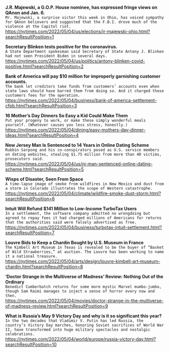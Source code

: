 **J.R. Majewski, a G.O.P. House nominee, has expressed fringe views on QAnon and Jan. 6.**\
`Mr. Majewski, a surprise victor this week in Ohio, has voiced sympathy for QAnon believers and suggested that the F.B.I. drove much of the violence at the Capitol riot.`\
https://nytimes.com/2022/05/04/us/elections/jr-majewski-ohio.html?searchResultPosition=1

**Secretary Blinken tests positive for the coronavirus.**\
`A State Department spokesman said Secretary of State Antony J. Blinken had not seen President Biden in several days.`\
https://nytimes.com/2022/05/04/us/politics/antony-blinken-covid-positive.html?searchResultPosition=2

**Bank of America will pay $10 million for improperly garnishing customer accounts.**\
`The bank let creditors take funds from customers’ accounts even when state laws should have barred them from doing so. And it charged those customers fees for the operation.`\
https://nytimes.com/2022/05/04/business/bank-of-america-settlement-cfpb.html?searchResultPosition=3

**16 Mother’s Day Dinners So Easy a Kid Could Make Them**\
`Put your progeny to work, or make these simply wonderful meals yourself. (Whatever causes you less stress, honestly.)`\
https://nytimes.com/2022/05/04/dining/easy-mothers-day-dinner-ideas.html?searchResultPosition=4

**New Jersey Man Is Sentenced to 14 Years in Online Dating Scheme**\
`Rubbin Sarpong and his co-conspirators posed as U.S. service members on dating websites, stealing $1.75 million from more than 40 victims, prosecutors said.`\
https://nytimes.com/2022/05/04/us/nj-man-sentenced-online-dating-scheme.html?searchResultPosition=5

**Wisps of Disaster, Seen From Space**\
`A time-lapse image of smoke from wildfires in New Mexico and dust from a storm in Colorado illustrates the scope of Western catastrophe.`\
https://nytimes.com/2022/05/04/climate/wildfire-smoke-dust-storm.html?searchResultPosition=6

**Intuit Will Refund $141 Million to Low-Income TurboTax Users**\
`In a settlement, the software company admitted no wrongdoing but agreed to repay fees it had charged millions of Americans for returns that the authorities said were falsely advertised as free.`\
https://nytimes.com/2022/05/04/business/turbotax-intuit-settlement.html?searchResultPosition=7

**Louvre Bids to Keep a Chardin Bought by U.S. Museum in France**\
`The Kimbell Art Museum in Texas is revealed to be the buyer of “Basket of Wild Strawberries,” at auction. The Louvre has been working to name it a national treasure.`\
https://nytimes.com/2022/05/04/arts/design/louvre-kimbell-art-museum-chardin.html?searchResultPosition=8

**‘Doctor Strange in the Multiverse of Madness’ Review: Nothing Out of the Ordinary**\
`Benedict Cumberbatch returns for some more mystic Marvel mumbo-jumbo, though Sam Raimi manages to inject a sense of horror every now and then.`\
https://nytimes.com/2022/05/04/movies/doctor-strange-in-the-multiverse-of-madness-review.html?searchResultPosition=9

**What is Russia’s May 9 Victory Day and why is it so significant this year?**\
`In the two decades that Vladimir V. Putin has led Russia, the country’s Victory Day marches, honoring Soviet sacrifices of World War II, have transformed into huge military spectacles and nostalgic celebrations.`\
https://nytimes.com/2022/05/04/world/europe/russia-victory-day.html?searchResultPosition=10

